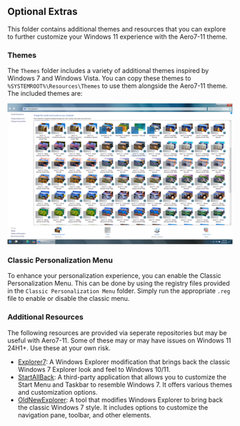 ## Optional Extras
This folder contains additional themes and resources that you can explore to further customize your Windows 11 experience with the Aero7-11 theme.

### Themes
The `Themes` folder includes a variety of additional themes inspired by Windows 7 and Windows Vista. You can copy these themes to `%SYSTEMROOT%\Resources\Themes` to use them alongside the Aero7-11 theme. The included themes are:

![Preview](./screenshot.png)

### Classic Personalization Menu
To enhance your personalization experience, you can enable the Classic Personalization Menu. This can be done by using the registry files provided in the `Classic Personalization Menu` folder. Simply run the appropriate `.reg` file to enable or disable the classic menu.


### Additional Resources
The following resources are provided via seperate repositories but may be useful with Aero7-11. Some of these may or may have issues on Windows 11 24H1+. Use these at your own risk.

- [Explorer7](https://github.com/world-windows-federation/explorer7): A Windows Explorer modification that brings back the classic Windows 7 Explorer look and feel to Windows 10/11.
- [StartAllBack](https://www.startallback.com/): A third-party application that allows you to customize the Start Menu and Taskbar to resemble Windows 7. It offers various themes and customization options.
- [OldNewExplorer](https://www.msfn.org/board/topic/170375-oldnewexplorer-v1909-for-windows-10-1809-1903-1909-2004-20h2-21h1-21h2/): A tool that modifies Windows Explorer to bring back the classic Windows 7 style. It includes options to customize the navigation pane, toolbar, and other elements.